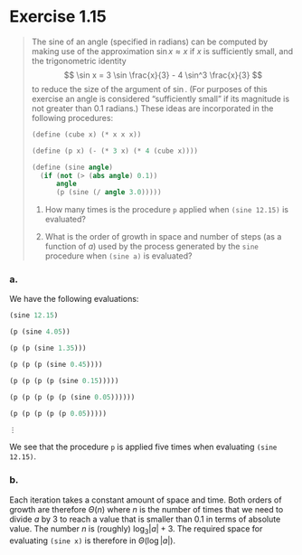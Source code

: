 # Exercise 1.15

> The sine of an angle (specified in radians) can be computed by making use of the approximation $\sin x \approx x$ if $x$ is sufficiently small, and the trigonometric identity
> $$
>     \sin x = 3 \sin \frac{x}{3} - 4 \sin^3 \frac{x}{3}
> $$
> to reduce the size of the argument of $\sin$.
> (For purposes of this exercise an angle is considered “sufficiently small” if its magnitude is not greater than $0.1$ radians.)
> These ideas are incorporated in the following procedures:
> ```scheme
> (define (cube x) (* x x x))
>
> (define (p x) (- (* 3 x) (* 4 (cube x))))
>
> (define (sine angle)
>   (if (not (> (abs angle) 0.1))
>       angle
>       (p (sine (/ angle 3.0)))))
> ```
>
> 1. How many times is the procedure `p` applied when `(sine 12.15)` is evaluated?
>
> 2. What is the order of growth in space and number of steps (as a function of $a$) used by the process generated by the `sine` procedure when `(sine a)` is evaluated?



### a.

We have the following evaluations:
```scheme
(sine 12.15)

(p (sine 4.05))

(p (p (sine 1.35)))

(p (p (p (sine 0.45))))

(p (p (p (p (sine 0.15)))))

(p (p (p (p (p (sine 0.05))))))

(p (p (p (p (p 0.05)))))

⋮
```
We see that the procedure `p` is applied five times when evaluating `(sine 12.15)`.



### b.

Each iteration takes a constant amount of space and time.
Both orders of growth are therefore $Θ(n)$ where $n$ is the number of times that we need to divide $a$ by $3$ to reach a value that is smaller than $0.1$ in terms of absolute value.
The number $n$ is (roughly) $\log_3 |a| + 3$.
The required space for evaluating `(sine x)` is therefore in $Θ(\log |a|)$.
